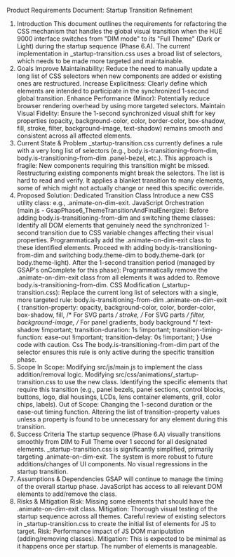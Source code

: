 Product Requirements Document: Startup Transition Refinement
1. Introduction
This document outlines the requirements for refactoring the CSS mechanism that handles the global visual transition when the HUE 9000 interface switches from "DIM mode" to its "Full Theme" (Dark or Light) during the startup sequence (Phase 6.A). The current implementation in _startup-transition.css uses a broad list of selectors, which needs to be made more targeted and maintainable.
2. Goals
Improve Maintainability: Reduce the need to manually update a long list of CSS selectors when new components are added or existing ones are restructured.
Increase Explicitness: Clearly define which elements are intended to participate in the synchronized 1-second global transition.
Enhance Performance (Minor): Potentially reduce browser rendering overhead by using more targeted selectors.
Maintain Visual Fidelity: Ensure the 1-second synchronized visual shift for key properties (opacity, background-color, color, border-color, box-shadow, fill, stroke, filter, background-image, text-shadow) remains smooth and consistent across all affected elements.
3. Current State & Problem
_startup-transition.css currently defines a rule with a very long list of selectors (e.g., body.is-transitioning-from-dim, body.is-transitioning-from-dim .panel-bezel, etc.).
This approach is fragile:
New components requiring this transition might be missed.
Restructuring existing components might break the selectors.
The list is hard to read and verify.
It applies a blanket transition to many elements, some of which might not actually change or need this specific override.
4. Proposed Solution: Dedicated Transition Class
Introduce a new CSS utility class: e.g., .animate-on-dim-exit.
JavaScript Orchestration (main.js - GsapPhase6_ThemeTransitionAndFinalEnergize):
Before adding body.is-transitioning-from-dim and switching theme classes:
Identify all DOM elements that genuinely need the synchronized 1-second transition due to CSS variable changes affecting their visual properties.
Programmatically add the .animate-on-dim-exit class to these identified elements.
Proceed with adding body.is-transitioning-from-dim and switching body.theme-dim to body.theme-dark (or body.theme-light).
After the 1-second transition period (managed by GSAP's onComplete for this phase):
Programmatically remove the .animate-on-dim-exit class from all elements it was added to.
Remove body.is-transitioning-from-dim.
CSS Modification (_startup-transition.css):
Replace the current long list of selectors with a single, more targeted rule:
body.is-transitioning-from-dim .animate-on-dim-exit {
    transition-property:
        opacity,
        background-color,
        color,
        border-color,
        box-shadow,
        fill, /* For SVG parts */
        stroke, /* For SVG parts */
        filter,
        background-image, /* For panel gradients, body background */
        text-shadow
        !important;
    transition-duration: 1s !important;
    transition-timing-function: ease-out !important;
    transition-delay: 0s !important;
}
Use code with caution.
Css
The body.is-transitioning-from-dim part of the selector ensures this rule is only active during the specific transition phase.
5. Scope
In Scope:
Modifying src/js/main.js to implement the class addition/removal logic.
Modifying src/css/animations/_startup-transition.css to use the new class.
Identifying the specific elements that require this transition (e.g., panel bezels, panel sections, control blocks, buttons, logo, dial housings, LCDs, lens container elements, grill, color chips, labels).
Out of Scope:
Changing the 1-second duration or the ease-out timing function.
Altering the list of transition-property values unless a property is found to be unnecessary for any element during this transition.
6. Success Criteria
The startup sequence (Phase 6.A) visually transitions smoothly from DIM to Full Theme over 1 second for all designated elements.
_startup-transition.css is significantly simplified, primarily targeting .animate-on-dim-exit.
The system is more robust to future additions/changes of UI components.
No visual regressions in the startup transition.
7. Assumptions & Dependencies
GSAP will continue to manage the timing of the overall startup phase.
JavaScript has access to all relevant DOM elements to add/remove the class.
8. Risks & Mitigation
Risk: Missing some elements that should have the .animate-on-dim-exit class.
Mitigation: Thorough visual testing of the startup sequence across all themes. Careful review of existing selectors in _startup-transition.css to create the initial list of elements for JS to target.
Risk: Performance impact of JS DOM manipulation (adding/removing classes).
Mitigation: This is expected to be minimal as it happens once per startup. The number of elements is manageable.
